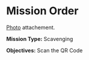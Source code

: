 # Mission Order

[Photo](foodies.jpg) attachement.

**Mission Type:** Scavenging

**Objectives:** Scan the QR Code
